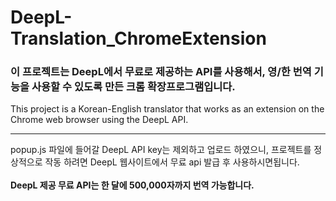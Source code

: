 # DeepL-Translation_ChromeExtension
 <h3>이 프로젝트는 DeepL에서 무료로 제공하는 API를 사용해서, 영/한 번역 기능을 사용할 수 있도록 만든 크롬 확장프로그램입니다.</h3>
 This project is a Korean-English translator that works as an extension on the Chrome web browser using the DeepL API.
 <hr>

 
 popup.js 파일에 들어갈 DeepL API key는 제외하고 업로드 하였으니, 프로젝트를 정상적으로 작동 하려면 DeepL 웹사이트에서 무료 api 발급 후 사용하시면됩니다.
<br></br>
 <b>DeepL 제공 무료 API는 한 달에 500,000자까지 번역 가능합니다.</b>
